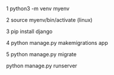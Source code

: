 1 python3 -m venv myenv

2 source myenv/bin/activate (linux)

3 pip install django

4 python manage.py makemigrations app

5 python manage.py migrate

python manage.py runserver

